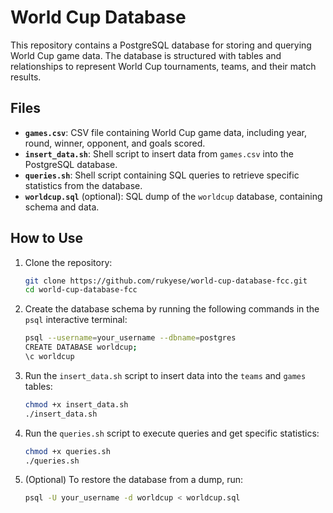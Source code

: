 # World Cup Database

This repository contains a PostgreSQL database for storing and querying World Cup game data. The database is structured with tables and relationships to represent World Cup tournaments, teams, and their match results.

## Files

- **`games.csv`**: CSV file containing World Cup game data, including year, round, winner, opponent, and goals scored.
- **`insert_data.sh`**: Shell script to insert data from `games.csv` into the PostgreSQL database.
- **`queries.sh`**: Shell script containing SQL queries to retrieve specific statistics from the database.
- **`worldcup.sql`** (optional): SQL dump of the `worldcup` database, containing schema and data.

## How to Use

1. Clone the repository:
   ```bash
   git clone https://github.com/rukyese/world-cup-database-fcc.git
   cd world-cup-database-fcc
   ```

2. Create the database schema by running the following commands in the `psql` interactive terminal:
   ```bash
   psql --username=your_username --dbname=postgres
   CREATE DATABASE worldcup;
   \c worldcup
   ```
   
3. Run the `insert_data.sh` script to insert data into the `teams` and `games` tables:
   ```bash
   chmod +x insert_data.sh
   ./insert_data.sh
   ```

4. Run the `queries.sh` script to execute queries and get specific statistics:
   ```bash
   chmod +x queries.sh
   ./queries.sh
   ```

5. (Optional) To restore the database from a dump, run:
   ```bash
   psql -U your_username -d worldcup < worldcup.sql
   ```
